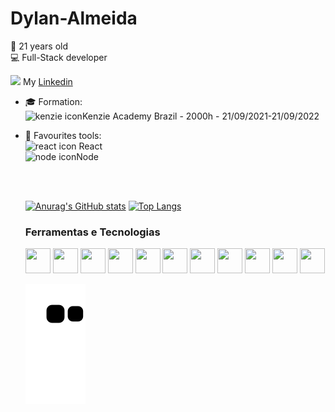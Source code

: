 # Dylan-Almeida
:man: 21 years old<br>
:computer: Full-Stack developer<br>

<img src="https://logospng.org/download/linkedin/logo-linkedin-icon-1024.png" width="20"> My <a href="https://www.linkedin.com/in/dylan-almeida/">Linkedin</a>


 - :mortar_board: Formation:<br>
   <img src="https://res.cloudinary.com/crunchbase-production/image/upload/c_lpad,h_256,w_256,f_auto,q_auto:eco,dpr_1/v1507162903/qkpagi7sv8temclfcfjp.png"
        width="24" alt="kenzie icon">Kenzie Academy Brazil - 2000h - 21/09/2021-21/09/2022

 - 🔧 Favourites tools:<br>
    <img src="https://camo.githubusercontent.com/1642c5f39b7f167c07f8eae813d365681abb121bd264d310cfa5ac6b1c438691/68747470733a2f2f692e6962622e636f2f3452484d6d4c512f72656163742e706e67" width="16" alt="react icon"> React<br>
    <img src="https://camo.githubusercontent.com/5f199ce2d9e9cf6aed9696cda96b3de0dfa8900c165104a51e886289e12c4789/68747470733a2f2f692e6962622e636f2f7656786d794e322f6e6f64652e706e67" width="16" alt="node icon">Node<br>
    
    <br></br>

    [![Anurag's GitHub stats](https://github-readme-stats.vercel.app/api?username=almeidadylan&count_private=true&theme=dark&show_icons=true)](https://github.com/anuraghazra/github-readme-stats)
    [![Top Langs](https://github-readme-stats.vercel.app/api/top-langs/?username=almeidadylan&layout=compact&theme=dark)](https://github.com/anuraghazra/github-readme-stats)
    
    <h3>Ferramentas e Tecnologias</h3>
    <img src="https://cdn.jsdelivr.net/gh/devicons/devicon/icons/html5/html5-original.svg" width="40" height="40" margin="40"/>
    <img src="https://cdn.jsdelivr.net/gh/devicons/devicon/icons/css3/css3-original.svg" width="40" height="40" margin="40"/>
    <img src="https://cdn.jsdelivr.net/gh/devicons/devicon/icons/javascript/javascript-original.svg" width="40" height="40" margin="40"/>
            <img src="https://cdn.jsdelivr.net/gh/devicons/devicon/icons/react/react-original.svg" width="40" height="40" margin="40"/>
 
    <img src="https://cdn.jsdelivr.net/gh/devicons/devicon/icons/typescript/typescript-original.svg" width="40" height="40" margin="40"/>
    <img src="https://cdn.jsdelivr.net/gh/devicons/devicon/icons/nodejs/nodejs-original.svg" width="40" height="40" margin="40"/>
    
    <img src="https://cdn.jsdelivr.net/gh/devicons/devicon/icons/postgresql/postgresql-original.svg" width="40" height="40" margin="40"/>
     
    <img src="https://cdn.jsdelivr.net/gh/devicons/devicon/icons/jest/jest-plain.svg" width="40" height="40" margin="40"/>
          
          
    <img src="https://cdn.jsdelivr.net/gh/devicons/devicon/icons/python/python-original.svg" width="40" height="40" margin="40"/>
    <img src="https://cdn.jsdelivr.net/gh/devicons/devicon/icons/django/django-plain.svg" width="40" height="40" margin="40"/>
    
    <img src="https://cdn.jsdelivr.net/gh/devicons/devicon/icons/docker/docker-original.svg" width="40" height="40" margin="40"/>
   
    
    ![snake gif](https://github.com/almeidadylan/almeidadylan/blob/output/github-contribution-grid-snake.svg)

